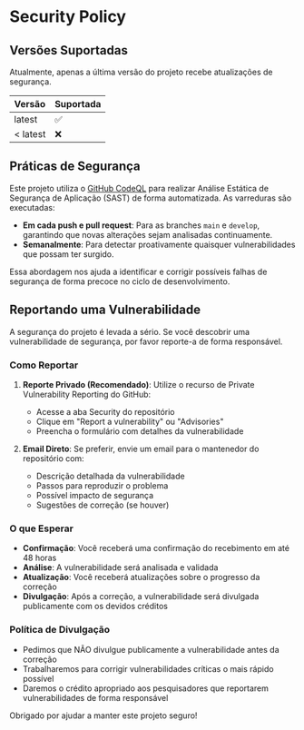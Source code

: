 # Security Policy

## Versões Suportadas

Atualmente, apenas a última versão do projeto recebe atualizações de segurança.

| Versão | Suportada          |
| ------ | ------------------ |
| latest | :white_check_mark: |
| < latest | :x:              |

## Práticas de Segurança

Este projeto utiliza o [GitHub CodeQL](https://docs.github.com/pt/code-security/code-scanning/introduction-to-code-scanning/about-code-scanning-with-codeql) para realizar Análise Estática de Segurança de Aplicação (SAST) de forma automatizada. As varreduras são executadas:

- **Em cada push e pull request**: Para as branches `main` e `develop`, garantindo que novas alterações sejam analisadas continuamente.
- **Semanalmente**: Para detectar proativamente quaisquer vulnerabilidades que possam ter surgido.

Essa abordagem nos ajuda a identificar e corrigir possíveis falhas de segurança de forma precoce no ciclo de desenvolvimento.

## Reportando uma Vulnerabilidade

A segurança do projeto é levada a sério. Se você descobrir uma vulnerabilidade de segurança, por favor reporte-a de forma responsável.

### Como Reportar

1. **Reporte Privado (Recomendado)**: Utilize o recurso de Private Vulnerability Reporting do GitHub:
   - Acesse a aba Security do repositório
   - Clique em "Report a vulnerability" ou "Advisories"
   - Preencha o formulário com detalhes da vulnerabilidade

2. **Email Direto**: Se preferir, envie um email para o mantenedor do repositório com:
   - Descrição detalhada da vulnerabilidade
   - Passos para reproduzir o problema
   - Possível impacto de segurança
   - Sugestões de correção (se houver)

### O que Esperar

- **Confirmação**: Você receberá uma confirmação do recebimento em até 48 horas
- **Análise**: A vulnerabilidade será analisada e validada
- **Atualização**: Você receberá atualizações sobre o progresso da correção
- **Divulgação**: Após a correção, a vulnerabilidade será divulgada publicamente com os devidos créditos

### Política de Divulgação

- Pedimos que NÃO divulgue publicamente a vulnerabilidade antes da correção
- Trabalharemos para corrigir vulnerabilidades críticas o mais rápido possível
- Daremos o crédito apropriado aos pesquisadores que reportarem vulnerabilidades de forma responsável

Obrigado por ajudar a manter este projeto seguro!
